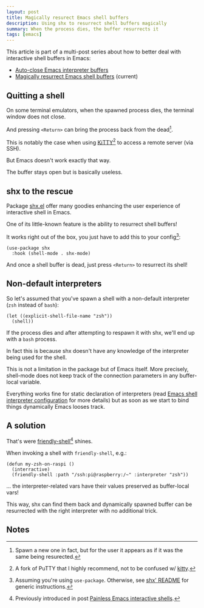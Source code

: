```yaml
---
layout: post
title: Magically resurect Emacs shell buffers
description: Using shx to resurrect shell buffers magically
summary: When the process dies, the buffer resurrects it
tags: [emacs]
---
```



This article is part of a multi-post series about how to better deal with interactive shell buffers in Emacs:
 - [Auto-close Emacs interpreter buffers](/2020/05/13/emacs-comint-buffer-auto-close)
 - [Magically resurrect Emacs shell buffers](/2020/07/06/emacs-shell-buffer-resurrect) (current)


## Quitting a shell

On some terminal emulators, when the spawned process dies, the terminal window does not close.

And pressing `<Return>` can bring the process back from the dead[^1].

This is notably the case when using [KiTTY](http://www.9bis.net/kitty/#!index.md)[^2] to access a remote server (via SSH).

But Emacs doesn't work exactly that way.

The buffer stays open but is basically useless.


## shx to the rescue

Package [shx.el](https://github.com/riscy/shx-for-emacs) offer many goodies enhancing the user experience of interactive shell in Emacs.

One of its little-known feature is the ability to resurrect shell buffers!

It works right out of the box, you just have to add this to your config[^3]:

```emacs-lisp
(use-package shx
  :hook (shell-mode . shx-mode)
```

And once a shell buffer is dead, just press `<Return>` to resurrect its shell!


## Non-default interpreters

So let's assumed that you've spawn a shell with a non-default interpreter (`zsh` instead of `bash`):

```emacs-lisp
(let ((explicit-shell-file-name "zsh"))
  (shell))
```

If the process dies and after attempting to respawn it with shx, we'll end up with a `bash` process.

In fact this is because shx doesn't have any knowledge of the interpreter being used for the shell.

This is not a limitation in the package but of Emacs itself. More precisely, shell-mode does not keep track of the connection parameters in any buffer-local variable.

Everything works fine for static declaration of interpreters (read [Emacs shell interpreter configuration](/2020/07/08/painless-emacs-remote-shells) for more details) but as soon as we start to bind things dynamically Emacs looses track.


## A solution

That's were [friendly-shell](https://github.com/p3r7/friendly-shell)[^4] shines.

When invoking a shell with `friendly-shell`, e.g.:

```emacs-lisp
(defun my-zsh-on-raspi ()
  (interractive)
  (friendly-shell :path "/ssh:pi@raspberry:/~" :interpreter "zsh"))
```

... the interpreter-related vars have their values preserved as buffer-local vars!

This way, shx can find them back and dynamically spawned buffer can be resurrected with the right interpreter with no additional trick.


## Notes

[^1]: Spawn a new one in fact, but for the user it appears as if it was the same being resurected.

[^2]: A fork of PuTTY that I highly recommend, not to be confused w/ [kitty](https://sw.kovidgoyal.net/kitty/).

[^3]: Assuming you're using `use-package`. Otherwise, see [shx' README](https://github.com/riscy/shx-for-emacs/blob/master/README.org) for generic instructions.

[^4]: Previously introduced in post [Painless Emacs interactive shells](2020/01/21/painless-emacs-interactive-shells).
